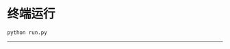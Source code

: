 # 终端运行

```shell
python run.py
```
****************************************************************************************************************************************************************************************************************************************************************************************************************************************************************************************************************************************************************************************************************************************************************************************************************************************************************************************************************************************************************************************************************************